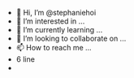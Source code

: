 - 👋 Hi, I’m @stephaniehoi
- 👀 I’m interested in ...
- 🌱 I’m currently learning ...
- 💞️ I’m looking to collaborate on ...
- 📫 How to reach me ...
- 6 line
- 

<!---
stephaniehoi/stephaniehoi is a ✨ special ✨ repository because its `README.md` (this file) appears on your GitHub profile.
You can click the Preview link to take a look at your changes.
--->
